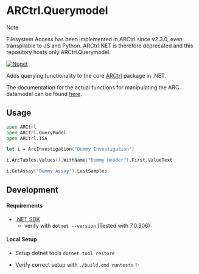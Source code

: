 ﻿# ARCtrl.Querymodel

> [!NOTE]  
> Filesystem Access has been implemented in ARCtrl since v2.3.0, even transpilable to JS and Python. ARCtrl.NET is therefore deprecated and this repository hosts only ARCtrl.Querymodel.


<a href="https://www.nuget.org/packages/ARCtrl.Querymodel/"><img alt="Nuget" src="https://img.shields.io/nuget/v/ARCtrl.Querymodel?logo=nuget&color=%234fb3d9"></a>

Adds querying functionality to the core [ARCtrl](https://github.com/nfdi4plants/ARCtrl) package in .NET.

The documentation for the actual functions for manipulating the ARC datamodel can be found [here](https://github.com/nfdi4plants/ARCtrl/tree/main/docs/scripts_fsharp).

## Usage

```fsharp
open ARCtrl
open ARCtrl.QueryModel
open ARCtrl.ISA

let i = ArcInvestigation("Dummy Investigation")

i.ArcTables.Values().WithName("Dummy Header").First.ValueText

i.GetAssay("Dummy Assay").LastSamples
```

## Development

#### Requirements

- [.NET SDK](https://dotnet.microsoft.com/en-us/download)
    - verify with `dotnet --version` (Tested with 7.0.306)

#### Local Setup

- Setup dotnet tools `dotnet tool restore`

- Verify correct setup with  `./build.cmd runtests` ✨